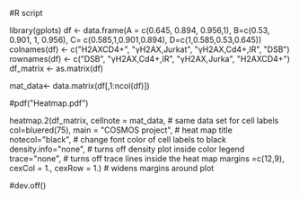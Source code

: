 #R script

library(gplots)
df <- data.frame(A = c(0.645, 0.894, 0.956,1), 
                 B=c(0.53, 0.901, 1, 0.956), 
                 C= c(0.585,1,0.901,0.894), 
                 D=c(1,0.585,0.53,0.645))
colnames(df) <- c("H2AXCD4+",   "γH2AX,Jurkat",   "γH2AX,Cd4+,IR",   "DSB")
rownames(df) <- c("DSB",   "γH2AX,Cd4+,IR",   "γH2AX,Jurka",   "H2AXCD4+")
df_matrix <- as.matrix(df)


mat_data<- data.matrix(df[,1:ncol(df)])


#pdf("Heatmap.pdf")

heatmap.2(df_matrix,
          cellnote = mat_data,  # same data set for cell labels
	col=bluered(75),
          main = "COSMOS project", # heat map title
          notecol="black",      # change font color of cell labels to black
          density.info="none",  # turns off density plot inside color legend
          trace="none",         # turns off trace lines inside the heat map
          margins =c(12,9),
          cexCol = 1., 
          cexRow = 1.)     # widens margins around plot

#dev.off()
